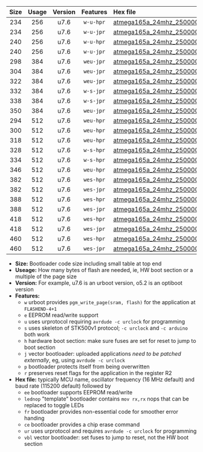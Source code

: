 |Size|Usage|Version|Features|Hex file|
|:-:|:-:|:-:|:-:|:--|
|234|256|u7.6|`w-u-hpr`|[atmega165a_24mhz_250000bps_ur.hex](https://raw.githubusercontent.com/stefanrueger/urboot/main//atmega165a_24mhz_250000bps_ur.hex)|
|234|256|u7.6|`w-u-jpr`|[atmega165a_24mhz_250000bps_ur_vbl.hex](https://raw.githubusercontent.com/stefanrueger/urboot/main//atmega165a_24mhz_250000bps_ur_vbl.hex)|
|240|256|u7.6|`w-u-hpr`|[atmega165a_24mhz_250000bps_lednop_ur.hex](https://raw.githubusercontent.com/stefanrueger/urboot/main//atmega165a_24mhz_250000bps_lednop_ur.hex)|
|240|256|u7.6|`w-u-jpr`|[atmega165a_24mhz_250000bps_lednop_ur_vbl.hex](https://raw.githubusercontent.com/stefanrueger/urboot/main//atmega165a_24mhz_250000bps_lednop_ur_vbl.hex)|
|298|384|u7.6|`weu-jpr`|[atmega165a_24mhz_250000bps_ee_ur_vbl.hex](https://raw.githubusercontent.com/stefanrueger/urboot/main//atmega165a_24mhz_250000bps_ee_ur_vbl.hex)|
|304|384|u7.6|`weu-jpr`|[atmega165a_24mhz_250000bps_ee_lednop_ur_vbl.hex](https://raw.githubusercontent.com/stefanrueger/urboot/main//atmega165a_24mhz_250000bps_ee_lednop_ur_vbl.hex)|
|322|384|u7.6|`weu-jpr`|[atmega165a_24mhz_250000bps_ee_lednop_fr_ur_vbl.hex](https://raw.githubusercontent.com/stefanrueger/urboot/main//atmega165a_24mhz_250000bps_ee_lednop_fr_ur_vbl.hex)|
|332|384|u7.6|`w-s-jpr`|[atmega165a_24mhz_250000bps_vbl.hex](https://raw.githubusercontent.com/stefanrueger/urboot/main//atmega165a_24mhz_250000bps_vbl.hex)|
|338|384|u7.6|`w-s-jpr`|[atmega165a_24mhz_250000bps_lednop_vbl.hex](https://raw.githubusercontent.com/stefanrueger/urboot/main//atmega165a_24mhz_250000bps_lednop_vbl.hex)|
|350|384|u7.6|`weu-jpr`|[atmega165a_24mhz_250000bps_ee_lednop_fr_ce_ur_vbl.hex](https://raw.githubusercontent.com/stefanrueger/urboot/main//atmega165a_24mhz_250000bps_ee_lednop_fr_ce_ur_vbl.hex)|
|294|512|u7.6|`weu-hpr`|[atmega165a_24mhz_250000bps_ee_ur.hex](https://raw.githubusercontent.com/stefanrueger/urboot/main//atmega165a_24mhz_250000bps_ee_ur.hex)|
|300|512|u7.6|`weu-hpr`|[atmega165a_24mhz_250000bps_ee_lednop_ur.hex](https://raw.githubusercontent.com/stefanrueger/urboot/main//atmega165a_24mhz_250000bps_ee_lednop_ur.hex)|
|318|512|u7.6|`weu-hpr`|[atmega165a_24mhz_250000bps_ee_lednop_fr_ur.hex](https://raw.githubusercontent.com/stefanrueger/urboot/main//atmega165a_24mhz_250000bps_ee_lednop_fr_ur.hex)|
|328|512|u7.6|`w-s-hpr`|[atmega165a_24mhz_250000bps.hex](https://raw.githubusercontent.com/stefanrueger/urboot/main//atmega165a_24mhz_250000bps.hex)|
|334|512|u7.6|`w-s-hpr`|[atmega165a_24mhz_250000bps_lednop.hex](https://raw.githubusercontent.com/stefanrueger/urboot/main//atmega165a_24mhz_250000bps_lednop.hex)|
|346|512|u7.6|`weu-hpr`|[atmega165a_24mhz_250000bps_ee_lednop_fr_ce_ur.hex](https://raw.githubusercontent.com/stefanrueger/urboot/main//atmega165a_24mhz_250000bps_ee_lednop_fr_ce_ur.hex)|
|382|512|u7.6|`wes-hpr`|[atmega165a_24mhz_250000bps_ee.hex](https://raw.githubusercontent.com/stefanrueger/urboot/main//atmega165a_24mhz_250000bps_ee.hex)|
|382|512|u7.6|`wes-jpr`|[atmega165a_24mhz_250000bps_ee_vbl.hex](https://raw.githubusercontent.com/stefanrueger/urboot/main//atmega165a_24mhz_250000bps_ee_vbl.hex)|
|388|512|u7.6|`wes-hpr`|[atmega165a_24mhz_250000bps_ee_lednop.hex](https://raw.githubusercontent.com/stefanrueger/urboot/main//atmega165a_24mhz_250000bps_ee_lednop.hex)|
|388|512|u7.6|`wes-jpr`|[atmega165a_24mhz_250000bps_ee_lednop_vbl.hex](https://raw.githubusercontent.com/stefanrueger/urboot/main//atmega165a_24mhz_250000bps_ee_lednop_vbl.hex)|
|418|512|u7.6|`wes-hpr`|[atmega165a_24mhz_250000bps_ee_lednop_fr.hex](https://raw.githubusercontent.com/stefanrueger/urboot/main//atmega165a_24mhz_250000bps_ee_lednop_fr.hex)|
|418|512|u7.6|`wes-jpr`|[atmega165a_24mhz_250000bps_ee_lednop_fr_vbl.hex](https://raw.githubusercontent.com/stefanrueger/urboot/main//atmega165a_24mhz_250000bps_ee_lednop_fr_vbl.hex)|
|460|512|u7.6|`wes-hpr`|[atmega165a_24mhz_250000bps_ee_lednop_fr_ce.hex](https://raw.githubusercontent.com/stefanrueger/urboot/main//atmega165a_24mhz_250000bps_ee_lednop_fr_ce.hex)|
|460|512|u7.6|`wes-jpr`|[atmega165a_24mhz_250000bps_ee_lednop_fr_ce_vbl.hex](https://raw.githubusercontent.com/stefanrueger/urboot/main//atmega165a_24mhz_250000bps_ee_lednop_fr_ce_vbl.hex)|

- **Size:** Bootloader code size including small table at top end
- **Useage:** How many bytes of flash are needed, ie, HW boot section or a multiple of the page size
- **Version:** For example, u7.6 is an urboot version, o5.2 is an optiboot version
- **Features:**
  + `w` urboot provides `pgm_write_page(sram, flash)` for the application at `FLASHEND-4+1`
  + `e` EEPROM read/write support
  + `u` uses urprotocol requiring `avrdude -c urclock` for programming
  + `s` uses skeleton of STK500v1 protocol; `-c urclock` and `-c arduino` both work
  + `h` hardware boot section: make sure fuses are set for reset to jump to boot section
  + `j` vector bootloader: uploaded applications *need to be patched externally*, eg, using `avrdude -c urclock`
  + `p` bootloader protects itself from being overwritten
  + `r` preserves reset flags for the application in the register R2
- **Hex file:** typically MCU name, oscillator frequency (16 MHz default) and baud rate (115200 default) followed by
  + `ee` bootloader supports EEPROM read/write
  + `lednop` "template" bootloader contains `mov rx,rx` nops that can be replaced to toggle LEDs
  + `fr` bootloader provides non-essential code for smoother error handing
  + `ce` bootloader provides a chip erase command
  + `ur` uses urprotocol and requires `avrdude -c urclock` for programming
  + `vbl` vector bootloader: set fuses to jump to reset, not the HW boot section
